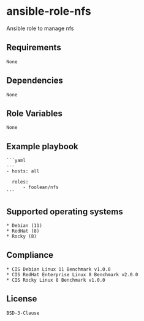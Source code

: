 # ansible-role-nfs

Ansible role to manage nfs


## Requirements

    None


## Dependencies

    None


## Role Variables

    None


## Example playbook

    ```yaml
    ---
    - hosts: all

      roles:
          - foolean/nfs
    ```


## Supported operating systems

    * Debian (11)
    * RedHat (8)
    * Rocky (8)


## Compliance

    * CIS Debian Linux 11 Benchmark v1.0.0
    * CIS RedHat Enterprise Linux 8 Benchmark v2.0.0
    * CIS Rocky Linux 8 Benchmark v1.0.0


## License

    BSD-3-Clause
